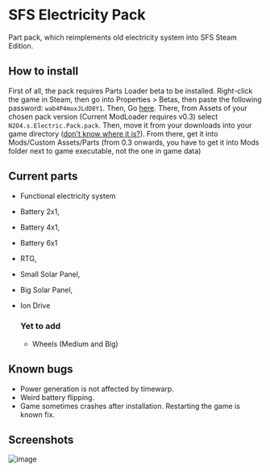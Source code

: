 # SFS Electricity Pack

Part pack, which reimplements old electricity system into SFS Steam Edition.

## How to install

First of all, the pack requires Parts Loader beta to be installed. Right-click the game in Steam, then go into Properties > Betas, then paste the following password: `wab4P4muxJLdD8Y1`. Then, Go [here](https://github.com/DinitrogenTetroxide/sfs-electricity/releases). There, from Assets of your chosen pack version (Current ModLoader requires v0.3) select `N2O4.s.Electric.Pack.pack`. Then, move it from your downloads into your game directory ([don't know where it is?](https://savelocation.net/steam-game-folder)). From there, get it into Mods/Custom Assets/Parts (from 0.3 onwards, you have to get it into Mods folder next to game executable, not the one in game data)

## Current parts
* Functional electricity system
* Battery 2x1,
* Battery 4x1,
* Battery 6x1
* RTG,
* Small Solar Panel,
* Big Solar Panel,
* Ion Drive
  
  ### Yet to add
  * Wheels (Medium and Big)
  
## Known bugs
  * Power generation is not affected by timewarp.
  * Weird battery flipping.
  * Game sometimes crashes after installation. Restarting the game is known fix.

## Screenshots
  ![image](https://user-images.githubusercontent.com/97482716/178156187-0f799515-86ba-4874-8434-a4f91d49ca70.png)
